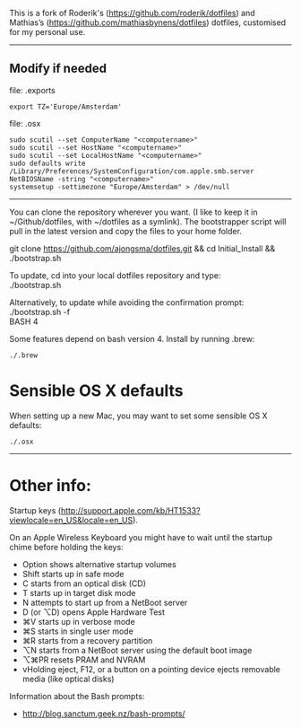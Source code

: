 This is a fork of Roderik's (https://github.com/roderik/dotfiles) and Mathias’s (https://github.com/mathiasbynens/dotfiles) dotfiles, customised for my personal use.

----------------------

Modify if needed
----------------------

file: .exports

    export TZ='Europe/Amsterdam'

file: .osx

    sudo scutil --set ComputerName "<computername>"
    sudo scutil --set HostName "<computername>"
    sudo scutil --set LocalHostName "<computername>"
    sudo defaults write /Library/Preferences/SystemConfiguration/com.apple.smb.server NetBIOSName -string "<computername>"
    systemsetup -settimezone "Europe/Amsterdam" > /dev/null

---
You can clone the repository wherever you want. (I like to keep it in ~/Github/dotfiles, with ~/dotfiles as a symlink). The bootstrapper script will pull in the latest version and copy the files to your home folder.

git clone https://github.com/ajongsma/dotfiles.git && cd Initial_Install && ./bootstrap.sh

To update, cd into your local dotfiles repository and type:  
./bootstrap.sh
  
Alternatively, to update while avoiding the confirmation prompt:  
./bootstrap.sh -f  
BASH 4

Some features depend on bash version 4. Install by running .brew:

    ./.brew


Sensible OS X defaults
================
When setting up a new Mac, you may want to set some sensible OS X defaults:  

    ./.osx

---

Other info:
===
Startup keys (http://support.apple.com/kb/HT1533?viewlocale=en_US&locale=en_US).

On an Apple Wireless Keyboard you might have to wait until the startup chime before holding the keys:
- Option shows alternative startup volumes
- Shift starts up in safe mode
- C starts from an optical disk (CD)
- T starts up in target disk mode
- N attempts to start up from a NetBoot server
- D (or ⌥D) opens Apple Hardware Test
- ⌘V starts up in verbose mode
- ⌘S starts in single user mode
- ⌘R starts from a recovery partition
- ⌥N starts from a NetBoot server using the default boot image
- ⌥⌘PR resets PRAM and NVRAM
- vHolding eject, F12, or a button on a pointing device ejects removable media (like optical disks)

Information about the Bash prompts:
- http://blog.sanctum.geek.nz/bash-prompts/
